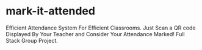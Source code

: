 # mark-it-attended
Efficient Attendance System For Efficient Classrooms.
Just Scan a QR code Displayed By Your Teacher and Consider Your Attendance Marked!
Full Stack Group Project.
